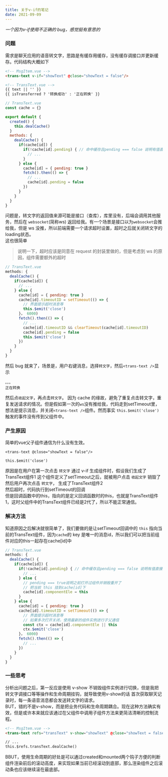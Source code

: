 ```yaml
---
title: 关于v-if的笔记
date: 2021-09-09
---
```


*一个因为v-if使用不正确的 bug，感觉挺有意思的*  
### 问题 ###  

需求是聊天应用的语音转文字，思路是有缓存用缓存，没有缓存调接口并更新缓存。代码结构大概如下
```html
<!-- MsgItem.vue -->
<trans-text v-if="showText" @close="showText = false"/>

<!-- TransText.vue -->
{{ text || '' }}
{{ isTransferred ? '转换成功' : '正在转换' }}
```
```javascript
// TransText.vue
const cache = {}

export default {
  created() {
    this.dealCache()
  }
  methods: {
    dealCache() {
      if(cache[id]) {
        if(!cache[id].pending) { // 命中缓存且pending === false 说明有值直接用
          // ...
        }
      } else {
        cache[id] = { pending: true }
        fetch().then(() => {
          // ...
          cache[id].pending = false 
        })
      }
    }
  }
}
```
问题是，转文字的返回值来源可能是接口（查库），库里没有，后端会调用其他服务，然后在 `websocket`(简称ws) 返回给我。有一个场景是接口以为`websocket`会推给我，但是 ws
没推，所以前端需要一个请求超时设置，超时之后就关闭转文字的loading状态。  
这也很简单
>说明一下，超时应该是同意在 request 的封装里做的，但是考虑到 ws 的原因，组件需要额外的超时
```javascript
// TransText.vue
methods: {
  dealCache() {
    if(cache[id]) {
      // ...
    } else {
      cache[id] = { pending: true }
      cache[id].timeoutID = setTimeout(() => {
        // 界面提示超时消息等
        this.$emit('close')
      }， 6000)
      fetch().then(() => {
        // ...
        cache[id].timeoutID && clearTimeout(cache[id].timeoutID)
        cache[id].pending = false 
        this.$emit('close')
      })
    }
  }
}
```
然后 bug 就来了，场景是，用户右键消息，选择`转文字`，然后`<trans-text />`显示
```
。。。
正在转换
```
然后点`收起文字`，再点击`转文字`。
因为 cache 的缘故，避免了重复点击转文字，重复发送请求的情况。但是假如第一次的`ws`没有推给我，代码走到setTimeout里，想法是提示消息，并关闭`<trans-text />`组件。然而事实 `this.$emit('close')` 触发的事件没有传到父组件中。  

### 产生原因 ###

简单的vue父子组件通信为什么没有生效。
```
<trans-text @close="showText = false"/>

this.$emit('close')
```

原因是在用户在第一次点击 `转文字` 通过 v-if 生成组件时，假设我们生成了 TransText组件1
这个组件定义了setTimeout之后，就被用户点击 `收起文字` 销毁了  
然后用户再次点击 `转文字`， 生成了TransText组件2  
然后超时，代码执行到setTimeout的回调  
但是回调函数中的this，指向的是定义回调函数时的this，也就是TransText组件1，这时父组件中的TransText组件已经是2代了，所以不能正常通信。

### 解决方法 ###
知道原因之后解决就很简单了，我们要做的是让setTimeout回调中的 `this` 指向当前的TransText组件，因为`cache`的 key 是唯一的消息id，所以我们可以把当前组件对应的this一起存在cache[id]中
```javascript
// TransText.vue
methods: {
  dealCache() {
    if(cache[id]) {
      if(!cache[id].pending) { // 命中缓存且pending === false 说明有值直接用
        // ...
      } else { 
        // pending === true说明之前打开过组件并销毁重开了
        // 把当前 this 挂到cache[id]下 
        cache[id].componentEle = this  
      }
    } else {
      cache[id] = { pending: true }
      cache[id].timeoutID = setTimeout(() => {
        // 界面提示超时消息等
        // 如果多次打开关闭，使用最新的组件实例进行子父通信
        const ctx = cache[id].componentEle || this
        ctx.$emit('close')
      }， 6000)
      fetch().then(() => {
        // ...
      })
    }
  }
}
```

### 一些思考 ###
分析出问题之后，第一反应是使用 v-show 不销毁组件实例进行切换，但是我把转文字调接口等等操作和生命周期挂钩，就导致使用v-show的话 首次获取聊天记录时，每一条语音消息都会发送转文字的请求。  
BUT，错的不是v-show，而是把业务代码和生命周期耦合。现在这种方法确实有效，但是或许本来就应该通过在父组件中调用子组件方法来更简洁清晰的控制流程。
```html
<!-- MsgItem.vue -->
<trans-text refs="transText" v-show="showText" @close="showText = false"/>

// ...
this.$refs.transText.dealCache()
```

BBUT，使用生命周期的好处是可以通过created和mounted两个钩子方便的判断组件渲染前后的滚动高度，来实现如果当前已经滚动到底部，那么渲染组件之后滚动条也应该继续滚在最底部。
